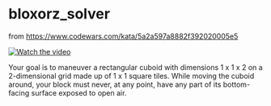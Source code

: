 # bloxorz_solver
from https://www.codewars.com/kata/5a2a597a8882f392020005e5

[![Watch the video](https://camo.githubusercontent.com/faed6baa31c77152fc07e43055ce45dd087a276b4b24bdc04a4056bad08c93e8/68747470733a2f2f7261772e6769746875622e636f6d2f596f75726941636b782f626c6f786f727a2f6d61737465722f626c6f786f727a2e6a7067)](https://thumbs.gfycat.com/PaleQuestionableGoldeneye-mobile.mp4)

Your goal is to maneuver a rectangular cuboid with dimensions 1 x 1 x 2 on a 2-dimensional grid made up of 1 x 1 square tiles. While moving the cuboid around, your block must never, at any point, have any part of its bottom-facing surface exposed to open air.
